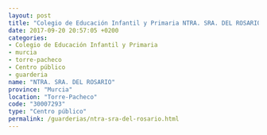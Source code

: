 ```yaml
---
layout: post
title: "Colegio de Educación Infantil y Primaria NTRA. SRA. DEL ROSARIO"
date: 2017-09-20 20:57:05 +0200
categories:
- Colegio de Educación Infantil y Primaria
- murcia
- torre-pacheco
- Centro público
- guarderia
name: "NTRA. SRA. DEL ROSARIO"
province: "Murcia"
location: "Torre-Pacheco"
code: "30007293"
type: "Centro público"
permalink: /guarderias/ntra-sra-del-rosario.html
---
```

